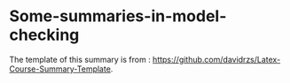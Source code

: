 # Some-summaries-in-model-checking
The template of this summary is from : https://github.com/davidrzs/Latex-Course-Summary-Template.
